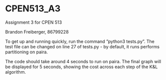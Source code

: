 # CPEN513_A3
Assignment 3 for CPEN 513

Brandon Freiberger, 86799228

To get up and running quickly, run the command ”python3
tests.py”. The test file can be changed on line 27 of tests.py -
by default, it runs performs partitioning on paira.

The code should take around 4 seconds to run on paira. The
final graph will be displayed for 5 seconds, showing the cost
across each step of the K&L algorithm.
